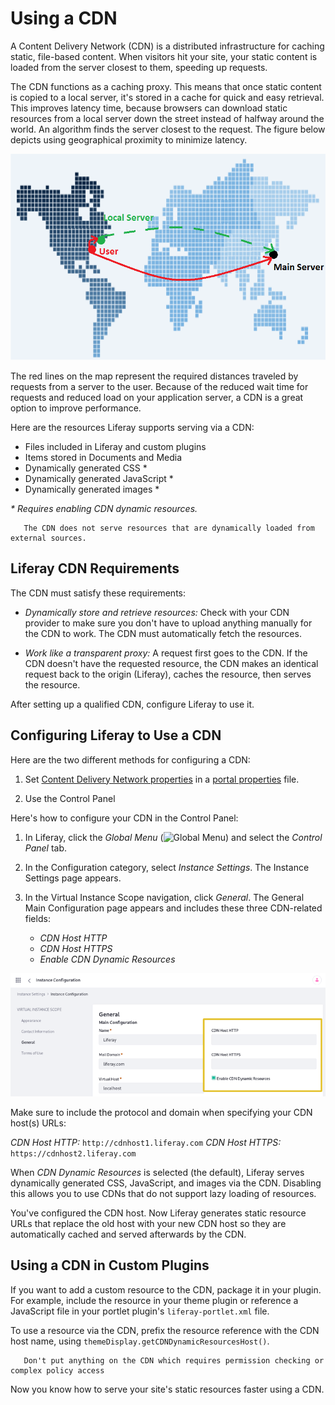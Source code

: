 # Using a CDN

A Content Delivery Network (CDN) is a distributed infrastructure for caching static, file-based content. When visitors hit your site, your static content is loaded from the server closest to them, speeding up requests.

The CDN functions as a caching proxy. This means that once static content is copied to a local server, it's stored in a cache for quick and easy retrieval. This improves latency time, because browsers can download static resources from a local server down the street instead of halfway around the world. An algorithm finds the server closest to the request. The figure below depicts using geographical proximity to minimize latency.

![ Using CDN allows a user to request static resources from a much closer local server, improving download times.](./using-a-cdn/images/01.png)

The red lines on the map represent the required distances traveled by requests from a server to the user. Because of the reduced wait time for requests and reduced load on your application server, a CDN is a great option to improve performance.

Here are the resources Liferay supports serving via a CDN:

* Files included in Liferay and custom plugins
* Items stored in Documents and Media
* Dynamically generated CSS *
* Dynamically generated JavaScript *
* Dynamically generated images *

_\* Requires enabling CDN dynamic resources._

```note::
   The CDN does not serve resources that are dynamically loaded from external sources.
```

## Liferay CDN Requirements

The CDN must satisfy these requirements:

* *Dynamically store and retrieve resources:* Check with your CDN provider to make sure you don't have to upload anything manually for the CDN to work. The CDN must automatically fetch the resources.

* *Work like a transparent proxy:* A request first goes to the CDN. If the CDN doesn't have the requested resource, the CDN makes an identical request back to the origin (Liferay), caches the resource, then serves the resource.

After setting up a qualified CDN, configure Liferay to use it.

## Configuring Liferay to Use a CDN

Here are the two different methods for configuring a CDN:

1. Set [Content Delivery Network properties](https://docs.liferay.com/dxp/portal/7.3-latest/propertiesdoc/portal.properties.html#Content%20Delivery%20Network) in a [portal properties](../reference/portal-properties.md) file.

1. Use the Control Panel

Here's how to configure your CDN in the Control Panel:

1. In Liferay, click the *Global Menu* (![Global Menu](../../images/icon-applications-menu.png)) and select the *Control Panel* tab.

1. In the Configuration category, select *Instance Settings*. The Instance Settings page appears.

1. In the Virtual Instance Scope navigation, click *General*. The General Main Configuration page appears and includes these three CDN-related fields:

    * *CDN Host HTTP*
    * *CDN Host HTTPS*
    * *Enable CDN Dynamic Resources*

![Configure the CDN in the Control Panel.](./using-a-cdn/images/02.png)

Make sure to include the protocol and domain when specifying your CDN host(s) URLs:

*CDN Host HTTP:* `http://cdnhost1.liferay.com`
*CDN Host HTTPS:* `https://cdnhost2.liferay.com`

When *CDN Dynamic Resources* is selected (the default), Liferay serves dynamically generated CSS, JavaScript, and images via the CDN. Disabling this allows you to use CDNs that do not support lazy loading of resources.

You've configured the CDN host. Now Liferay generates static resource URLs that replace the old host with your new CDN host so they are automatically cached and served afterwards by the CDN.

## Using a CDN in Custom Plugins

If you want to add a custom resource to the CDN, package it in your plugin. For example, include the resource in your theme plugin or reference a JavaScript file in your portlet plugin's `liferay-portlet.xml` file.

To use a resource via the CDN, prefix the resource reference with the CDN host name, using `themeDisplay.getCDNDynamicResourcesHost()`.

```important::
   Don't put anything on the CDN which requires permission checking or complex policy access
```

Now you know how to serve your site's static resources faster using a CDN.
